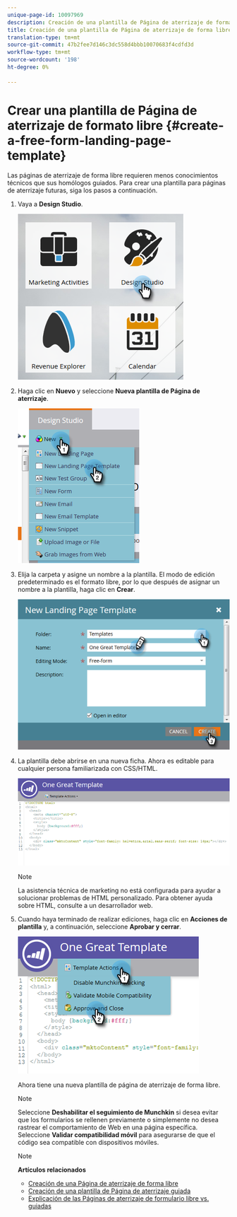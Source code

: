 ```yaml
---
unique-page-id: 10097969
description: Creación de una plantilla de Página de aterrizaje de formato libre - Documentos de marketing - Documentación del producto
title: Creación de una plantilla de Página de aterrizaje de forma libre
translation-type: tm+mt
source-git-commit: 47b2fee7d146c3dc558d4bbb10070683f4cdfd3d
workflow-type: tm+mt
source-wordcount: '198'
ht-degree: 0%

---
```



# Crear una plantilla de Página de aterrizaje de formato libre {#create-a-free-form-landing-page-template}

Las páginas de aterrizaje de forma libre requieren menos conocimientos técnicos que sus homólogos guiados. Para crear una plantilla para páginas de aterrizaje futuras, siga los pasos a continuación.

1. Vaya a **Design Studio**.

   ![](assets/one.png)

1. Haga clic en **Nuevo** y seleccione **Nueva plantilla de Página de aterrizaje**.

   ![](assets/two.png)

1. Elija la carpeta y asigne un nombre a la plantilla. El modo de edición predeterminado es el formato libre, por lo que después de asignar un nombre a la plantilla, haga clic en **Crear**.

   ![](assets/three.png)

1. La plantilla debe abrirse en una nueva ficha. Ahora es editable para cualquier persona familiarizada con CSS/HTML.

   ![](assets/four.png)

   >[!NOTE]
   >
   >La asistencia técnica de marketing no está configurada para ayudar a solucionar problemas de HTML personalizado. Para obtener ayuda sobre HTML, consulte a un desarrollador web.

1. Cuando haya terminado de realizar ediciones, haga clic en **Acciones de plantilla** y, a continuación, seleccione **Aprobar y cerrar**.

   ![](assets/five.png)

   Ahora tiene una nueva plantilla de página de aterrizaje de forma libre.

   >[!NOTE]
   >
   >Seleccione **Deshabilitar el seguimiento de Munchkin** si desea evitar que los formularios se rellenen previamente o simplemente no desea rastrear el comportamiento de Web en una página específica.\
   >Seleccione **Validar compatibilidad móvil** para asegurarse de que el código sea compatible con dispositivos móviles.

   >[!NOTE]
   >
   >**Artículos relacionados**
   >
   >    
   >    
   >    * [Creación de una Página de aterrizaje de forma libre](../../../../product-docs/demand-generation/landing-pages/free-form-landing-pages/create-a-free-form-landing-page.md)
   >    * [Creación de una plantilla de Página de aterrizaje guiada](create-a-guided-landing-page-template.md)
   >    * [Explicación de las Páginas de aterrizaje de formulario libre vs. guiadas](../../../../product-docs/demand-generation/landing-pages/understanding-landing-pages/understanding-free-form-vs-guided-landing-pages.md)


